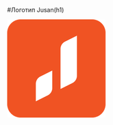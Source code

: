 #Логотип Jusan(h1)

![logo jusan](https://github.com/Serik-Dev/jusan-git/blob/new-readme/jusan-logo.png)
